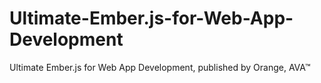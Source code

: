 # Ultimate-Ember.js-for-Web-App-Development
Ultimate Ember.js for Web App Development, published by Orange, AVA™

